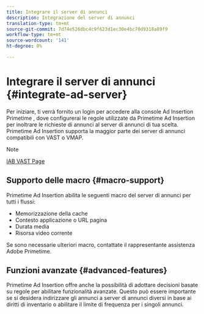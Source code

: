 ```yaml
---
title: Integrare il server di annunci
description: Integrazione del server di annunci
translation-type: tm+mt
source-git-commit: 7d74e526dbc4c9f623d1ec30e4bc70d9318a89f9
workflow-type: tm+mt
source-wordcount: '141'
ht-degree: 0%

---
```



# Integrare il server di annunci {#integrate-ad-server}

Per iniziare, ti verrà fornito un login per accedere alla console Ad Insertion Primetime , dove configurerai le regole utilizzate da Primetime  Ad Insertion per inoltrare le richieste di annunci al server di annunci di tua scelta. Primetime  Ad Insertion supporta la maggior parte dei server di annunci compatibili con VAST o VMAP.

>[!NOTE]
>
>[IAB VAST Page](https://www.iab.com/guidelines/digital-video-ad-serving-template-vast)

## Supporto delle macro {#macro-support}

Primetime  Ad Insertion abilita le seguenti macro del server di annunci per tutti i flussi:

* Memorizzazione della cache
* Contesto applicazione o URL pagina
* Durata media
* Risorsa video corrente

<!--For technical information regarding specific ad servers or ad macros, see [Supported ad servers and macros](supported-ad-servers-and-macros.md).-->

Se sono necessarie ulteriori macro, contattate il rappresentante  assistenza Adobe Primetime.

## Funzioni avanzate {#advanced-features}

Primetime  Ad Insertion offre anche la possibilità di adottare decisioni basate su regole per abilitare funzionalità avanzate. Questo può essere importante se si desidera indirizzare gli annunci a server di annunci diversi in base ai diritti di inventario o abilitare il limite di frequenza per i singoli annunci. <!--For more information, see [Advanced Features](route-ads-based-on-rules.md).-->

